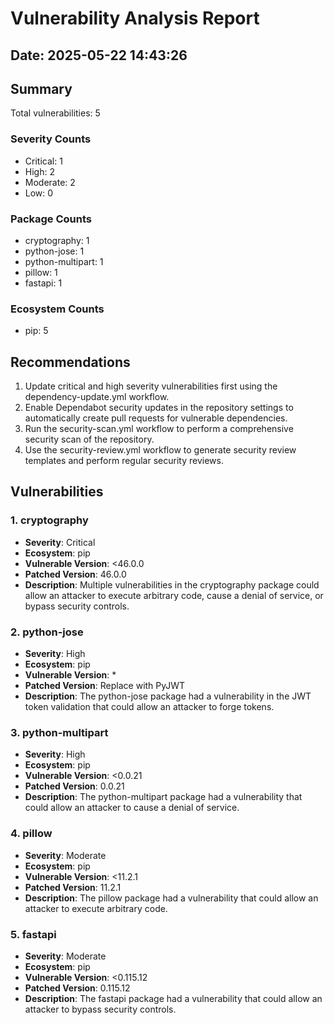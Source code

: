 # Vulnerability Analysis Report

## Date: 2025-05-22 14:43:26

## Summary

Total vulnerabilities: 5

### Severity Counts

- Critical: 1
- High: 2
- Moderate: 2
- Low: 0

### Package Counts

- cryptography: 1
- python-jose: 1
- python-multipart: 1
- pillow: 1
- fastapi: 1

### Ecosystem Counts

- pip: 5

## Recommendations

1. Update critical and high severity vulnerabilities first using the dependency-update.yml workflow.
2. Enable Dependabot security updates in the repository settings to automatically create pull requests for vulnerable dependencies.
3. Run the security-scan.yml workflow to perform a comprehensive security scan of the repository.
4. Use the security-review.yml workflow to generate security review templates and perform regular security reviews.

## Vulnerabilities

### 1. cryptography

- **Severity**: Critical
- **Ecosystem**: pip
- **Vulnerable Version**: <46.0.0
- **Patched Version**: 46.0.0
- **Description**: Multiple vulnerabilities in the cryptography package could allow an attacker to execute arbitrary code, cause a denial of service, or bypass security controls.

### 2. python-jose

- **Severity**: High
- **Ecosystem**: pip
- **Vulnerable Version**: *
- **Patched Version**: Replace with PyJWT
- **Description**: The python-jose package had a vulnerability in the JWT token validation that could allow an attacker to forge tokens.

### 3. python-multipart

- **Severity**: High
- **Ecosystem**: pip
- **Vulnerable Version**: <0.0.21
- **Patched Version**: 0.0.21
- **Description**: The python-multipart package had a vulnerability that could allow an attacker to cause a denial of service.

### 4. pillow

- **Severity**: Moderate
- **Ecosystem**: pip
- **Vulnerable Version**: <11.2.1
- **Patched Version**: 11.2.1
- **Description**: The pillow package had a vulnerability that could allow an attacker to execute arbitrary code.

### 5. fastapi

- **Severity**: Moderate
- **Ecosystem**: pip
- **Vulnerable Version**: <0.115.12
- **Patched Version**: 0.115.12
- **Description**: The fastapi package had a vulnerability that could allow an attacker to bypass security controls.

